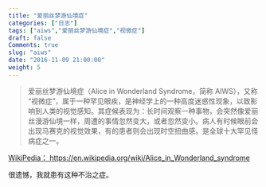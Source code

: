 ```yaml
---
title: "爱丽丝梦游仙境症"
categories: ["日志"]
tags: ["aiws","爱丽丝梦游仙境症","视微症"]
draft: false
Comments: true
slug: "aiws"
date: "2016-11-09 21:00:00"
weight: 5
---
```


> 爱丽丝梦游仙境症（Alice in Wonderland Syndrome，简称 AIWS），又称 “视微症”，属于一种罕见眼疾，是神经学上的一种高度迷惑性现象，以致影响到人类的视觉感知。其症候表现为：长时间观察一种事物，会突然像爱丽丝漫游仙境一样，周遭的事情忽然变大，或者忽然变小。病人有时候眼前会出现马赛克的视觉效果，有的患者则会出现时空扭曲感。是全球十大罕见怪病症之一。

<a href="https://en.wikipedia.org/wiki/Alice_in_Wonderland_syndrome" target="_blank">WikiPedia： https://en.wikipedia.org/wiki/Alice_in_Wonderland_syndrome</a>

很遗憾，我就患有这种不治之症。

